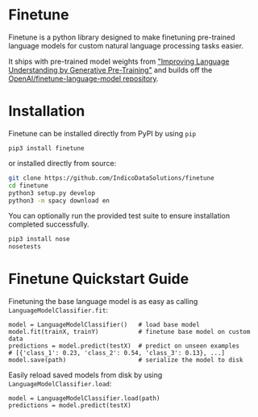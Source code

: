 Finetune
========

Finetune is a python library designed to make finetuning pre-trained language models
for custom natural language processing tasks easier.

It ships with pre-trained model weights
from ["Improving Language Understanding by Generative Pre-Training"](https://s3-us-west-2.amazonaws.com/openai-assets/research-covers/language-unsupervised/language_understanding_paper.pdf)
and builds off the [OpenAI/finetune-language-model repository](https://github.com/openai/finetune-transformer-lm).


Installation
============
Finetune can be installed directly from PyPI by using `pip`

```
pip3 install finetune
```

or installed directly from source:

```bash
git clone https://github.com/IndicoDataSolutions/finetune
cd finetune
python3 setup.py develop
python3 -m spacy download en
```

You can optionally run the provided test suite to ensure installation completed successfully.

```bash
pip3 install nose
nosetests
```

Finetune Quickstart Guide
=========================

Finetuning the base language model is as easy as calling `LanguageModelClassifier.fit`:

```python3
model = LanguageModelClassifier()   # load base model
model.fit(trainX, trainY)           # finetune base model on custom data
predictions = model.predict(testX)  # predict on unseen examples
# [{'class_1': 0.23, 'class_2': 0.54, 'class_3': 0.13}, ...]
model.save(path)                    # serialize the model to disk
```

Easily reload saved models from disk by using `LanguageModelClassifier.load`:

```
model = LanguageModelClassifier.load(path)
predictions = model.predict(testX)
```

